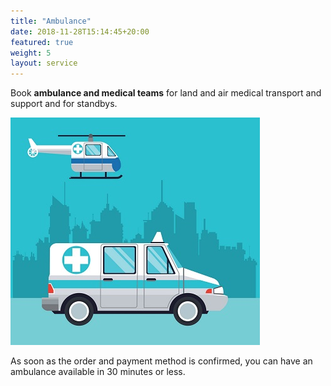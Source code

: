 ```yaml
---
title: "Ambulance"
date: 2018-11-28T15:14:45+20:00 
featured: true
weight: 5
layout: service
---
```


Book **ambulance and medical teams** for land and air medical transport and support and for standbys.

![Ambulance](/images/illustrations/ambulance2.jpg)


As soon as the order and payment method is confirmed, you can have an ambulance available in 30 minutes or less. 




